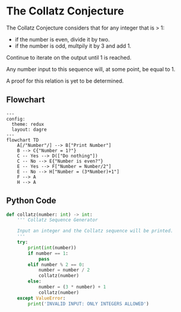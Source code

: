# The Collatz Conjecture
The Collatz Conjecture considers that for any integer that is > 1:
- if the number is even, divide it by two.
- if the number is odd, multpily it by 3 and add 1.

Continue to iterate on the output until 1 is reached.

Any number input to this sequence will, at some point, be equal to 1.

A proof for this relation is yet to be determined.

## Flowchart
```mermaid
---
config:
  theme: redux
  layout: dagre
---
flowchart TD
    A[/"Number"/] --> B["Print Number"]
    B --> C{"Number = 1?"}
    C -- Yes --> D(["Do nothing"])
    C -- No --> E{"Number is even?"}
    E -- Yes --> F["Number = Number/2"]
    E -- No --> H["Number = (3*Number)+1"]
    F --> A
    H --> A
```

## Python Code
```python
def collatz(number: int) -> int:
    ''' Collatz Sequence Generator

    Input an integer and the Collatz sequence will be printed.
    '''
    try:
        print(int(number))
        if number == 1:
            pass
        elif number % 2 == 0:
            number = number / 2
            collatz(number)
        else:
            number = (3 * number) + 1
            collatz(number)
    except ValueError:
        print('INVALID INPUT: ONLY INTEGERS ALLOWED')
```
